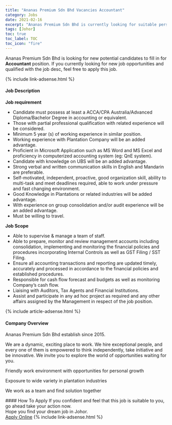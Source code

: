 ```yaml
---
title: "Ananas Premium Sdn Bhd Vacancies Accountant" 
category: Jobs 
date: 2021-02-16 
excerpt: "Ananas Premium Sdn Bhd is currently looking for suitable person to fill in the Accountant which based in Johor" 
tags: [Johor] 
toc: true 
toc_label: TOC 
toc_icon: "fire" 
--- 
```


<p>Ananas Premium Sdn Bhd is looking for new potential candidates to fill in for <b>Accountant</b> position. If you currently looking for new job opportunities and qualified with the job desc, feel free to apply this job.
</p>{% include link-adsense.html %} 
<div><div><h4>Job Description</h4></div><div><div><span><div><p><strong>Job requirement</strong></p><ul><li>Candidate must possess at least a ACCA/CPA Australia/Advanced Diploma/Bachelor Degree in accounting or equivalent.</li><li>Those with partial professional qualification with related experience will be considered.</li><li>Minimum 5 year (s) of working experience in similar position.</li><li>Working experience with Plantation Company will be an added advantage.</li><li>Proficient in Microsoft Application such as MS Word and MS Excel and proficiency in computerized accounting system (eg: QnE system).</li><li>Candidate with knowledge on UBS will be an added advantage.</li><li>Strong verbal and written communication skills in English and Mandarin are preferable.</li><li>Self-motivated, independent, proactive, good organization skill, ability to multi-task and meet deadlines required, able to work under pressure and fast changing environment.</li><li>Good Knowledge in Plantations or related industries will be added advantage.</li><li>With experience on group consolidation and/or audit experience will be an added advantage.</li><li>Must be willing to travel.</li></ul><p><strong>Job Scope</strong></p><ul><li>Able to supervise &amp; manage a team of staff.</li><li>Able to prepare, monitor and review management accounts including consolidation, implementing and monitoring the financial policies and procedures incorporating Internal Controls as well as GST Filing / SST Filing.</li><li>Ensure all accounting transactions and reporting are updated timely, accurately and processed in accordance to the financial policies and established procedures.</li><li>Responsible for cash flow forecast and budgets as well as monitoring Company&#8217;s cash flow.</li><li>Liaising with Auditors, Tax Agents and Financial Institutions.</li><li>Assist and participate in any ad hoc project as required and any other affairs assigned by the Management in respect of the job position.</li></ul></div></span></div></div></div> 
{% include article-adsense.html %} 
<div><div><h4>Company Overview</h4></div><div><div><span><div><p>Ananas Premium Sdn Bhd establish since 2015.</p><p>We are a dynamic, exciting place to work. We hire exceptional people, and every one of them is empowered to think independently, take initiative and be innovative. We invite you to explore the world of opportunities waiting for you.</p><p>Friendly work environment with opportunities for personal growth</p><p>Exposure to wide variety in plantation industries</p><p>We work as a team and find solution together&#160;</p></div></span></div></div></div> 
#### How To Apply 
If you confident and feel that this job is suitable to you, go ahead take your action now. <br/> 
Hope you find your dream job in Johor. <br/> 
<a href="https://www.jobstreet.com.my/en/job/accountant-4482587?jobId=jobstreet-my-job-4482587&" class="btn btn--info" target="_blank" rel="nofollow noopenner">Apply Online</a> 
{% include link-adsense.html %} 